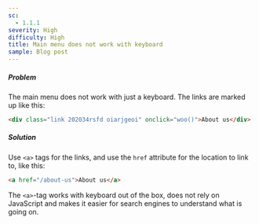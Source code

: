 ```yaml
---
sc:
  - 1.1.1
severity: High
difficulty: High
title: Main menu does not work with keyboard
sample: Blog post
---
```


##### Problem

The main menu does not work with just a keyboard. The links are marked up like this:

```html
<div class="link 202034rsfd oiarjgeoi" onclick="woo()">About us</div>
```

##### Solution

Use `<a>` tags for the links, and use the `href` attribute for the location to link to, like this:

```html
<a href="/about-us">About us</a>
```

The `<a>`-tag works with keyboard out of the box, does not rely on JavaScript and makes it easier for search engines to understand what is going on.

